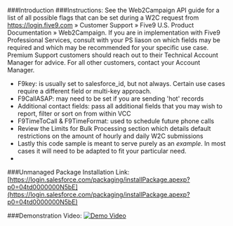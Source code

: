 ###Introduction
###Instructions:
See the Web2Campaign API guide for a list of all possible flags that can be set during a W2C request from https://login.five9.com » Customer Support » Five9 U.S. Product Documentation » Web2Campaign. If you are in implementation with Five9 Professional Services, consult with your PS liason on which fields may be required and which may be recommended for your specific use case. Premium Support customers should reach out to their Technical Account Manager for advice. For all other customers, contact your Account Manager.
* F9key: is usually set to salesforce_id, but not always. Certain use cases require a different field or multi-key approach.
* F9CallASAP: may need to be set if you are sending 'hot' records
* Additional contact fields: pass all additional fields that you may wish to report, filter or sort on from within VCC
* F9TimeToCall & F9TimeFormat: used to schedule future phone calls
* Review the Limits for Bulk Processing section which details default restrictions on the amount of hourly and daily W2C submissions
* Lastly this code sample is meant to serve purely as an *example*. In most cases it will need to be adapted to fit your particular need.
* 
###Unmanaged Package Installation Link:
[https://login.salesforce.com/packaging/installPackage.apexp?p0=04td0000000N5bE](https://login.salesforce.com/packaging/installPackage.apexp?p0=04td0000000N5bE)

###Demonstration Video:
[![Demo Video](http://i.imgur.com/J769PGn.png "Watch on YouTube")](http://www.youtube.com/watch?v=z1ZE-w03oNY)
